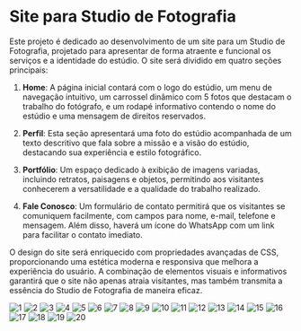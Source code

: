# Site para Studio de Fotografia

Este projeto é dedicado ao desenvolvimento de um site para um Studio de Fotografia, projetado para apresentar de forma atraente e funcional os serviços e a identidade do estúdio. O site será dividido em quatro seções principais:

1. **Home**: A página inicial contará com o logo do estúdio, um menu de navegação intuitivo, um carrossel dinâmico com 5 fotos que destacam o trabalho do fotógrafo, e um rodapé informativo contendo o nome do estúdio e uma mensagem de direitos reservados.

2. **Perfil**: Esta seção apresentará uma foto do estúdio acompanhada de um texto descritivo que fala sobre a missão e a visão do estúdio, destacando sua experiência e estilo fotográfico.

3. **Portfólio**: Um espaço dedicado à exibição de imagens variadas, incluindo retratos, paisagens e objetos, permitindo aos visitantes conhecerem a versatilidade e a qualidade do trabalho realizado.

4. **Fale Conosco**: Um formulário de contato permitirá que os visitantes se comuniquem facilmente, com campos para nome, e-mail, telefone e mensagem. Além disso, haverá um ícone do WhatsApp com um link para facilitar o contato imediato.

O design do site será enriquecido com propriedades avançadas de CSS, proporcionando uma estética moderna e responsiva que melhora a experiência do usuário. A combinação de elementos visuais e informativos garantirá que o site não apenas atraia visitantes, mas também transmita a essência do Studio de Fotografia de maneira eficaz.



![1](https://github.com/user-attachments/assets/68e158ed-450a-4384-8567-9dac42b9ab83)
![2](https://github.com/user-attachments/assets/76a752a5-c8bb-44f7-94e2-dc1e216b3e12)
![3](https://github.com/user-attachments/assets/855fc5d6-b0c6-4fb3-b6f7-316f892b16f7)
![4](https://github.com/user-attachments/assets/1e6ed0fd-92f2-4470-aeb6-cb7e0c300e34)
![5](https://github.com/user-attachments/assets/6af6082f-1a56-4579-a202-d20df0633493)
![6](https://github.com/user-attachments/assets/2245d63d-65fa-491d-91e8-1e8efcf95c00)
![7](https://github.com/user-attachments/assets/e44c0e85-e1b4-4689-a2e0-d8531288f205)
![8](https://github.com/user-attachments/assets/e8bc26be-846d-4377-8148-047a558bf5fe)
![9](https://github.com/user-attachments/assets/ba2b6b34-6244-4ccd-9081-c273375475a7)
![10](https://github.com/user-attachments/assets/15e693d6-d9b7-4822-ad49-bc4976e7bb38)
![11](https://github.com/user-attachments/assets/24074398-a4f2-40aa-b18e-e6c91ec22fa3)
![12](https://github.com/user-attachments/assets/bae236a0-a4ef-492a-b4f2-7b84564678be)
![13](https://github.com/user-attachments/assets/6316baba-aa61-43d8-a68e-81d46b4b15fb)
![14](https://github.com/user-attachments/assets/71571dc0-1e52-4203-8fd4-f103a6136a28)
![15](https://github.com/user-attachments/assets/fa7bee22-a92b-4cba-a47d-bb59aa477fd5)
![16](https://github.com/user-attachments/assets/236f978c-be36-4340-95b9-c62527d0a85b)
![17](https://github.com/user-attachments/assets/ef9565ae-d964-41c9-b24e-7d2c2d10c1fc)
![18](https://github.com/user-attachments/assets/2e2db391-16c2-46d9-b841-4042078bc5e8)
![19](https://github.com/user-attachments/assets/8d8304dd-ae6d-4c9f-83b6-2ba4a7c3892e)
![20](https://github.com/user-attachments/assets/07b19ad1-a6ed-41e8-a0e4-d998a276b97b)

